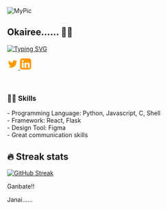 <img width="250px" src="https://avatars.githubusercontent.com/u/30055306?v=4" alt="MyPic"> 

## Okairee...... 👋🌻

[![Typing SVG](https://readme-typing-svg.herokuapp.com?color=%23267D21D8&center=true&lines=Front-end+Developer;UI/UX+Designer)](https://git.io/typing-svg)

<!-- Social icons section -->
<p align="left">
 <a href="https://twitter.com/murytarlah"><img width="26px" alt="Twitter" title="Twitter" src="./bxl_twitter.svg"/>
 </a>
  <a href="https://linkedin.com/in/murytarlah" alt="LinkedIn"><img width="26px" src="./linkedin.svg"/></a>
</p>

<br/>

### 👨‍💻 Skills

<p>
    - Programming Language: Python, Javascript, C, Shell <br>
    - Framework: React, Flask <br>
    - Design Tool: Figma  <br>
    - Great communication skills <br>


## 🔥 Streak stats
[![GitHub Streak](https://github-readme-streak-stats.herokuapp.com?user=murytarlah&theme=onedark_duo&hide_border=true&date_format=M%20j%5B%2C%20Y%5D)](https://git.io/streak-stats)
<br>
 
Ganbate!! <br>

Janai......
<!--
**Mbaoma/Mbaoma** is a ✨ _special_ ✨ repository because its `README.md` (this file) appears on your GitHub profile.

Here are some ideas to get you started:

- 🔭 I’m currently working on ...
- 🌱 I’m currently learning ...
- 👯 I’m looking to collaborate on ...
- 🤔 I’m looking for help with ...
- 💬 Ask me about ...
- 📫 How to reach me: ...
- 😄 Pronouns: ...
- ⚡ Fun fact: ...
-->
